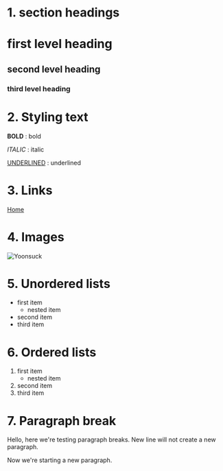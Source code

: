 # 1. section headings

  # first level heading
  ## second level heading
  ### third level heading

# 2. Styling text

   **BOLD**  : bold
 
  _ITALIC_ : italic
  
  <ins>UNDERLINED</ins> : underlined 

# 3. Links  
  [ Home ](https://yschoe.github.io)

# 4. Images 

  ![Yoonsuck](https://yschoe.github.io/images/yschoe8.jpg)

# 5. Unordered lists  
  * first item  
    * nested item
  * second item
  * third item

# 6. Ordered lists

1. first item
   - nested item
1. second item
1. third item

# 7. Paragraph break 

Hello, here we're testing paragraph breaks. 
New line will not create a new paragraph.

Now we're starting a new paragraph.


